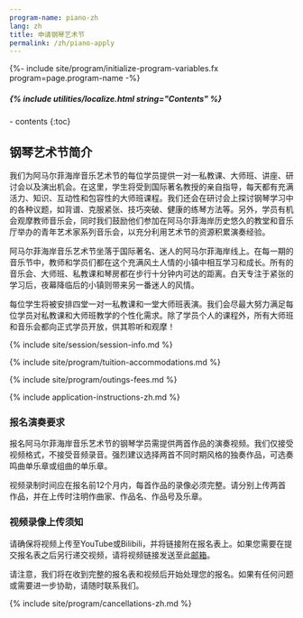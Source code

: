 ```yaml
---
program-name: piano-zh
lang: zh
title: 申请钢琴艺术节
permalink: /zh/piano-apply
---
```

{%- include site/program/initialize-program-variables.fx program=page.program-name -%}

<div class="highlight-box" markdown="1">
<h5>{% include utilities/localize.html string="Contents" %}</h5>
- contents
{:toc}
</div>

## 钢琴艺术节简介

我们为阿马尔菲海岸音乐艺术节的每位学员提供一对一私教课、大师班、讲座、研讨会以及演出机会。在这里，学生将受到国际著名教授的亲自指导，每天都有充满活力、知识、互动性和包容性的大师班课程。我们还会在研讨会上探讨钢琴学习中的各种议题，如背谱、克服紧张、技巧突破、健康的练琴方法等。另外，学员有机会观摩教师音乐会，同时我们鼓励他们参加在阿马尔菲海岸历史悠久的教堂和音乐厅举办的青年艺术家系列音乐会，以充分利用艺术节的资源积累演奏经验。

阿马尔菲海岸音乐艺术节坐落于国际著名、迷人的阿马尔菲海岸线上。在每一期的音乐节中，教师和学员们都在这个充满风土人情的小镇中相互学习和成长。所有的音乐会、大师班、私教课和琴房都在步行十分钟内可达的距离。白天专注于紧张的学习后，夜幕降临后的小镇则带来另一番迷人的风情。

每位学生将被安排四堂一对一私教课和一堂大师班表演。我们会尽最大努力满足每位学员对私教课和大师班教学的个性化需求。除了学员个人的课程外，所有大师班和音乐会都向正式学员开放，供其聆听和观摩！

{% include site/session/session-info.md %}

{% include site/program/tuition-accommodations.md %}

{% include site/program/outings-fees.md %}

{% include application-instructions-zh.md %}

### 报名演奏要求

报名阿马尔菲海岸音乐艺术节的钢琴学员需提供两首作品的演奏视频。我们仅接受视频格式，不接受音频录音。强烈建议选择两首不同时期风格的独奏作品，可选奏鸣曲单乐章或组曲的单乐章。

视频录制时间应在报名前12个月内，每首作品的录像必须完整。请分别上传两首作品，并在上传时注明作曲家、作品名、作品号及乐章。


### 视频录像上传须知

请确保将视频上传至YouTube或Bilibili，并将链接附在报名表上。如果您需要在提交报名表之后另行递交视频，请将视频链接发送至此[邮箱](mailto:recordings@amalfi-festival.org)。

请注意，我们将在收到完整的报名表和视频后开始处理您的报名。如果有任何问题或需要进一步协助，请随时联系我们。

{% include site/program/cancellations-zh.md %}
